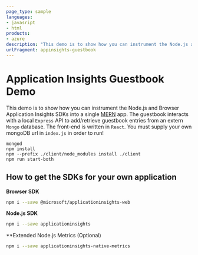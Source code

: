 ```yaml
---
page_type: sample
languages:
- javasript
- html
products:
- azure
description: "This demo is to show how you can instrument the Node.js and Browser Application Insights SDKs into a single MERN app."
urlFragment: appinsights-guestbook
---
```


# Application Insights Guestbook Demo

This demo is to show how you can instrument the Node.js and Browser Application Insights SDKs into a single [MERN](https://en.wikipedia.org/wiki/Solution_stack#cite_ref-WilsonMERN18_18-0) app. The guestbook  interacts with a local `Express` API to add/retrieve guestbook entries from an extern `Mongo` database. The front-end is written in `React`. You must supply your own mongoDB url in `index.js` in order to run!

```
mongod
npm install
npm --prefix ./client/node_modules install ./client
npm run start-both
```

## How to get the SDKs for your own application

**Browser SDK**
```zsh
npm i --save @microsoft/applicationinsights-web
```

**Node.js SDK**
```zsh
npm i --save applicationinsights
```

**Extended Node.js Metrics (Optional)
```zsh
npm i --save applicationinsights-native-metrics
```
